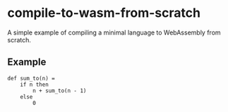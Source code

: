 # compile-to-wasm-from-scratch

A simple example of compiling a minimal language to WebAssembly from scratch.

## Example

```
def sum_to(n) =
    if n then
        n + sum_to(n - 1)
    else
        0
```

